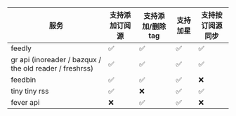 | 服务                                                    | 支持添加订阅源 | 支持添加/删除 tag | 支持加星 | 支持按订阅源同步 |
|---------------------------------------------------------|----------------|-------------------|----------|------------------|
| feedly                                                  | ✅           | ✅              | ✅     | ✅             |
| gr api (inoreader / bazqux / the old reader / freshrss) | ✅           | ✅              | ✅     | ✅             |
| feedbin                                                 | ✅           | ✅              | ✅     | ❌            |
| tiny tiny rss                                           | ✅           | ❌             | ✅     | ✅             |
| fever api                                               | ❌          | ✅              | ✅     | ❌            |
